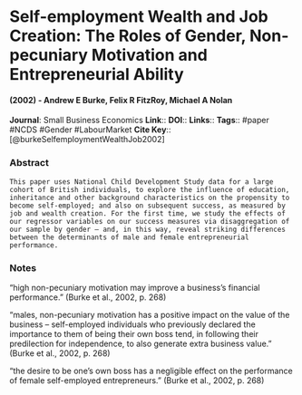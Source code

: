 # Self-employment Wealth and Job Creation: The Roles of Gender, Non-pecuniary Motivation and Entrepreneurial Ability
#### (2002) - Andrew E Burke, Felix R FitzRoy, Michael A Nolan
**Journal**: Small Business Economics
**Link**:: 
**DOI**:: 
**Links**:: 
**Tags**:: #paper #NCDS #Gender #LabourMarket 
**Cite Key**:: [@burkeSelfemploymentWealthJob2002]

### Abstract

```
This paper uses National Child Development Study data for a large cohort of British individuals, to explore the influence of education, inheritance and other background characteristics on the propensity to become self-employed; and also on subsequent success, as measured by job and wealth creation. For the first time, we study the effects of our regressor variables on our success measures via disaggregation of our sample by gender – and, in this way, reveal striking differences between the determinants of male and female entrepreneurial performance.
```

### Notes

“high non-pecuniary motivation may improve a business’s financial performance.” (Burke et al., 2002, p. 268)

“males, non-pecuniary motivation has a positive impact on the value of the business – self-employed individuals who previously declared the importance to them of being their own boss tend, in following their predilection for independence, to also generate extra business value.” (Burke et al., 2002, p. 268)

“the desire to be one’s own boss has a negligible effect on the performance of female self-employed entrepreneurs.” (Burke et al., 2002, p. 268)